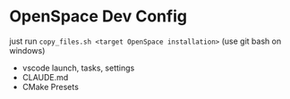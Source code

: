 # OpenSpace Dev Config

just run `copy_files.sh <target OpenSpace installation>` (use git bash on windows)

- vscode launch, tasks, settings
- CLAUDE.md
- CMake Presets